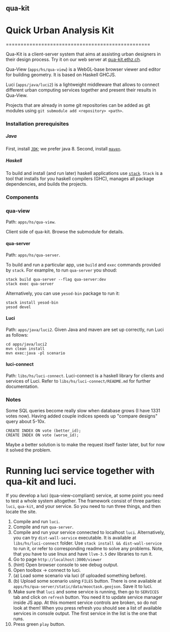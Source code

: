 ## qua-kit
# Quick Urban Analysis Kit
=================================================

Qua-Kit is a client-server system that aims at assisting urban designers in their design process.
Try it on our web server at [qua-kit.ethz.ch](http://qua-kit.ethz.ch).

Qua-View (`apps/hs/qua-view`) is a WebGL-base browser viewer and editor for building geometry. It is based on Haskell GHCJS.

Luci (`apps/java/luci2`) is a lightweight middleware that allows to connect different urban computing services together
and present their results in Qua-View.

Projects that are already in some git repositories can be added as git modules
using `git submodule add <repository> <path>`.

### Installation prerequisites

##### Java
First, install
[`JDK`](http://www.oracle.com/technetwork/java/javase/downloads/index.html);
we prefer java 8.
Second, install
[`maven`](https://maven.apache.org/).

##### Haskell
To build and install (and run later) haskell applications use
[`stack`](http://docs.haskellstack.org/en/stable/README.html).
`Stack` is a tool that installs for you haskell compilers (GHC), manages all package dependencies,
and builds the projects.

### Components

### qua-view

Path: `apps/hs/qua-view`.

Client side of qua-kit. Browse the submodule for details.

#### qua-server

Path: `apps/hs/qua-server`.

To build and run a particular app, use `build` and `exec` commands provided by `stack`.
For examplre, to run `qua-server` you shoud:
```
stack build qua-server --flag qua-server:dev
stack exec qua-server
```
Alternatively, you can use `yesod-bin` package to run it:
```
stack install yesod-bin
yesod devel
```

#### Luci

Path: `apps/java/luci2`.
Given Java and maven are set up correctly, run Luci as follows:
```
cd apps/java/luci2
mvn clean install
mvn exec:java -pl scenario
```

#### luci-connect

Path: `libs/hs/luci-connect`.
Luci-connect is a haskell library for clients and services of Luci.
Refer to `libs/hs/luci-connect/README.md` for further documentation.


### Notes

Some SQL queries become really slow when database grows (I have 1331 votes now).
Having added couple indices speeds up "compare designs" query about 5-10x.
```
CREATE INDEX ON vote (better_id);
CREATE INDEX ON vote (worse_id);
```
Maybe a better solution is to make the request itself faster later,
but for now it solved the problem.


# Running luci service together with qua-kit and luci.

If you develop a luci (qua-view-compliant) service, at some point you need to test a whole system altogether.
The framework consist of three parties: `luci`, `qua-kit`, and your service.
So you need to run three things, and then locate the site.

  1. Compile and run `luci`.
  2. Compile and run `qua-server`.
  3. Compile and run your service connected to localhost `luci`.
     Alternatively, you can try `dist-wall-service` executable.
     It is available at `libs/hs/luci-connect` folder.
     Use `stack install && dist-wall-service` to run it, or refer to corresponding readme to solve any problems.
     Note, that you have to use linux and have `llvm-3.5` dev libraries to run it.
  4. Go to page `http://localhost:3000/viewer`
  4. (hint) Open browser console to see debug output.
  6. Open toolbox -> connect to luci.
  7. (a) Load some scenario via luci (if uploaded something before).
  8. (b) Upload some scenario using `FILES` button.
     There is one available at `apps/hs/qua-server/static/data/mooctask.geojson`.
     Save it to luci.
  9. Make sure that `luci` and some service is running, then go to `SERVICES` tab and click on `refresh` button.
     You need it to update service manager inside JS app.
     At this moment service controls are broken, so do not look at them!
     When you press refresh you should see a list of available services in console output.
     The first service in the list is the one that runs.
  10. Press green `play` button.
     
